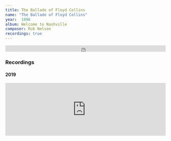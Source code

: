 ```yaml
---
title: The Ballade of Floyd Collins
name: "The Ballade of Floyd Collins"
year:  1996
album: Welcome to Nashville
composer: Rob Nelson
recordings: true
---
```

<iframe width="100%" height="20" scrolling="no" frameborder="no" allow="autoplay" src="https://w.soundcloud.com/player/?url=https%3A//api.soundcloud.com/tracks/503955531&color=%23ff5500&inverse=false&auto_play=false&show_user=true"></iframe>

<h3>Recordings</h3>

<h4>2019</h4>
<iframe width="100%" height="166" scrolling="no" frameborder="no" allow="autoplay" src="https://w.soundcloud.com/player/?url=https%3A//api.soundcloud.com/tracks/503955531&color=%23ff5500&auto_play=false&hide_related=false&show_comments=true&show_user=true&show_reposts=false&show_teaser=true"></iframe>

